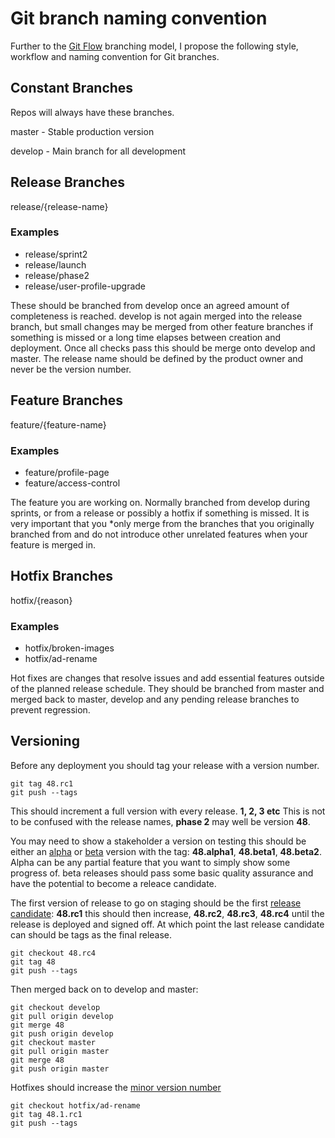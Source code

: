 # Git branch naming convention

Further to the [Git Flow](http://nvie.com/posts/a-successful-git-branching-model/) branching model, I propose the following style, workflow
and naming convention for Git branches.

## Constant Branches

Repos will always have these branches.

master - Stable production version

develop - Main branch for all development

## Release Branches

release/{release-name}

### Examples

* release/sprint2
* release/launch
* release/phase2
* release/user-profile-upgrade

These should be branched from develop once an agreed amount of completeness is
reached. develop is not again merged into the release branch, but small changes
may be merged from other feature branches if something is missed or a long time
elapses between creation and deployment. Once all checks pass this
should be merge onto develop and master. The release name should be defined by
the product owner and never be the version number.

## Feature Branches

feature/{feature-name}

### Examples

* feature/profile-page
* feature/access-control

The feature you are working on. Normally branched from develop during sprints,
or from a release or possibly a hotfix if something is missed. It is very
important that you *only merge from the branches that you originally branched
from and do not introduce other unrelated features when your feature is merged
in.

## Hotfix Branches

hotfix/{reason}

### Examples
* hotfix/broken-images
* hotfix/ad-rename

Hot fixes are changes that resolve issues and add essential features
outside of the planned release schedule.
They should be branched from master and merged back to master, develop
and any pending release branches to prevent regression.

## Versioning

Before any deployment you should tag your release with a version number.

    git tag 48.rc1
    git push --tags

This should increment a full version with every release. **1, 2, 3 etc** This is
not to be confused with the release names, **phase 2** may well be version **48**.

You may need to show a stakeholder a version on testing this should be either an
[alpha](http://en.wikipedia.org/wiki/Software_release_life_cycle#Alpha) or
[beta](http://en.wikipedia.org/wiki/Software_release_life_cycle#Beta) version
with the tag: **48.alpha1**, **48.beta1**, **48.beta2**. Alpha can be any partial feature
that you want to simply show some progress of. beta releases should pass some
basic quality assurance and have the potential to become a releace candidate.

The first version of release to go on staging should be the first
[release candidate](http://en.wikipedia.org/wiki/Software_release_life_cycle#Release_candidate):
**48.rc1** this should then increase, **48.rc2**, **48.rc3**, **48.rc4** until
the release is deployed and signed off. At which point the last release
candidate can should be tags as the final release.

    git checkout 48.rc4
    git tag 48
    git push --tags

Then merged back on to develop and master:

    git checkout develop
    git pull origin develop
    git merge 48
    git push origin develop
    git checkout master
    git pull origin master
    git merge 48
    git push origin master

Hotfixes should increase the [minor version number](http://en.wikipedia.org/wiki/Software_versioning)

    git checkout hotfix/ad-rename
    git tag 48.1.rc1
    git push --tags
